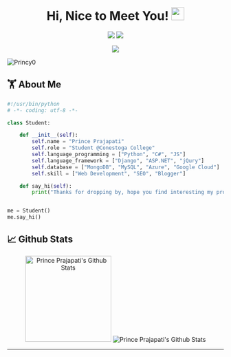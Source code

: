 <h1 align="center">
   Hi, Nice to Meet You!  <img src="https://media.giphy.com/media/hvRJCLFzcasrR4ia7z/giphy.gif" width="30px">
</h1>

<p align="center">   
  <a href="mailto:Princepn029@gmail.com" target="_blank"><img src="https://img.shields.io/badge/-Email-0D1117?style=for-the-badge&logo=gmail&logoColor=0078D4"></a>
  <a href="https://www.linkedin.com/in/princeprajapati/" target="_blank"><img src="https://img.shields.io/badge/-LinkedIn-0D1117?style=for-the-badge&logo=linkedin&logoColor=0078D4"></a>
    <!--https://dev.to/envoy_/150-badges-for-github-pnk-->
</p>

 <p align="center">
<!--  <a href="http://Princy0.github.io/" target="_blank"><img src="https://img.shields.io/badge/Portfolio-red"></a> -->
 <a href="https://github.com/Princy0/Princy0/blob/main/Prince%20Prajapati.pdf" target="_blank"><img src="https://img.shields.io/badge/Resume-blue"></a>

<p align="left"> <img src="https://komarev.com/ghpvc/?username=Princy0&label=Profile%20views&color=0e75b6&style=flat" alt="Princy0" /> </p>

## 🏋 About Me

```python
#!/usr/bin/python
# -*- coding: utf-8 -*-

class Student:

    def __init__(self):
        self.name = "Prince Prajapati"
        self.role = "Student @Conestoga College"
        self.language_programming = ["Python", "C#", "JS"]
        self.language_framework = ["Django", "ASP.NET", "jQury"]
        self.database = ["MongoDB", "MySQL", "Azure", "Google Cloud"]
        self.skill = ["Web Development", "SEO", "Blogger"]

    def say_hi(self):
        print("Thanks for dropping by, hope you find interesting my profile :)")


me = Student()
me.say_hi()
```

## 📈 Github Stats

<div align="center">
    <img alt="Prince Prajapati's Github Stats" src="https://github-readme-stats.vercel.app/api?username=Princy0&show_icons=true&include_all_commits=true&count_private=true&theme=react&hide_border=true&bg_color=0D1117&title_color=0078D4&icon_color=0078D4" height="200"/>
    <img alt="Prince Prajapati's Github Stats" src="http://github-readme-streak-stats.herokuapp.com?user=Princy0&theme=github-dark&hide_border=true&date_format=M%20j%5B%2C%20Y%5D&dates=FFFFFF&sideLabels=0078D4&currStreakLabel=0078D4&stroke=0078D4&ring=0078D4" />
  </div>

  <hr/>

</div>
